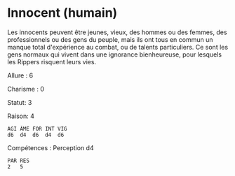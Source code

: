 # Innocent (humain)

Les innocents peuvent être jeunes, vieux, des hommes ou des femmes, des professionnels ou des gens du peuple, mais ils ont tous en commun un manque total d'expérience au combat, ou de talents particuliers. Ce sont les gens normaux qui vivent dans une ignorance bienheureuse, pour lesquels les Rippers risquent leurs vies.

Allure : 6

Charisme : 0	

Statut: 3

Raison: 4

	AGI	ÂME	FOR	INT	VIG
	d6	d4	d6	d4 	d6

Compétences : Perception d4

	PAR	RES
	2   5

